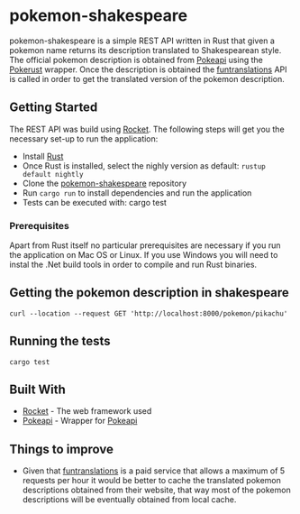# pokemon-shakespeare

pokemon-shakespeare is a simple REST API written in Rust that given a pokemon name returns its description translated to Shakespearean style. 
The official pokemon description is obtained from [Pokeapi](https://pokeapi.co/) using the [Pokerust](https://gitlab.com/lunik1/pokerust) wrapper. Once the description
is obtained the [funtranslations](https://funtranslations.com/api/shakespeare) API is called in order to get the translated version of the pokemon description.

## Getting Started

The REST API was build using [Rocket](https://rocket.rs/v0.4/). The following steps will get you the necessary set-up to run the application:
* Install [Rust](https://www.rust-lang.org/tools/install)
* Once Rust is installed, select the nighly version as default: `rustup default nightly`
* Clone the [pokemon-shakespeare](https://github.com/felipe07/pokemon-shakespeare/) repository
* Run `cargo run` to install dependencies and run the application
* Tests can be executed with: cargo test

### Prerequisites

Apart from Rust itself no particular prerequisites are necessary if you run the application on Mac OS or Linux. If you use Windows you will need to instal the .Net build tools in order to compile and run Rust binaries.

## Getting the pokemon description in shakespeare

`curl --location --request GET 'http://localhost:8000/pokemon/pikachu'`

## Running the tests

`cargo test`

## Built With

* [Rocket](https://rocket.rs/v0.4/) - The web framework used
* [Pokeapi](https://pokeapi.co/) - Wrapper for [Pokeapi](https://pokeapi.co/)

## Things to improve

* Given that [funtranslations](https://funtranslations.com/api/shakespeare) is a paid service that allows a maximum of 5 requests per hour it would be better to cache the translated pokemon descriptions obtained from their website, that way most of the pokemon descriptions will be eventually obtained from local cache.

